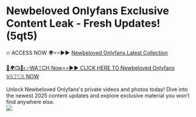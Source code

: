 # Newbeloved Onlyfans Exclusive Content Leak - Fresh Updates! (5qt5)

🔥 ACCESS NOW 🌍==►► <a href="https://tinyurl.com/kvy9nzfs" rel="nofollow">Newbeloved Onlyfans Latest Collection</a>
<br><br>
[🔴🌍📺📱👉WA𝚃CH Now==►► CLICK HERE TO Newbeloved Onlyfans 𝚆𝙰𝚃𝙲𝙷 NOW](https://tinyurl.com/kvy9nzfs)
<br><br>
Unlock Newbeloved Onlyfans's private videos and photos today! Dive into the newest 2025 content updates and explore exclusive material you won’t find anywhere else.
<br>
<a href="https://tinyurl.com/kvy9nzfs" rel="nofollow" data-target="animated-image.originalLink"><img src="https://camo.githubusercontent.com/8a4f000d20f83aca3bf7ec5f350d767afa0574a8a352519fd8cfa583a6f93a33/68747470733a2f2f692e696d6775722e636f6d2f644a486b345a712e676966" data-canonical-src="https://i.imgur.com/dJHk4Zq.gif" style="max-width: 100%; display: inline-block;" data-target="animated-image.originalImage"></a>
<br>
